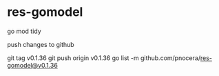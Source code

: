 # res-gomodel

go mod tidy

push changes to github

git tag v0.1.36
git push origin v0.1.36
go list -m github.com/pnocera/res-gomodel@v0.1.36
